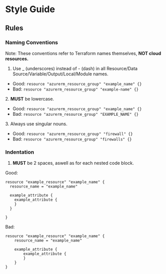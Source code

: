 # Style Guide

## Rules

### Naming Conventions

Note: These conventions refer to Terraform names themselves, **NOT cloud resources.**

1. Use \_ (underscores) instead of - (dash) in all Resource/Data Source/Variable/Output/Local/Module names.

* Good: `resource "azurerm_resource_group" "example_name" {}`
* Bad: `resource "azurerm_resource_group" "example-name" {}`

2\. **MUST** be lowercase.

* Good: `resource "azurerm_resource_group" "example_name" {}`
* Bad: `resource "azurerm_resource_group" "EXAMPLE_NAME" {}`

3\. Always use singular nouns.

* Good: `resource "azurerm_resource_group" "firewall" {}`
* Bad: `resource "azurerm_resource_group" "firewalls" {}`

### Indentation

1. **MUST** be 2 spaces, aswell as for each nested code block.

Good:

```
resource "example_resource" "example_name" {
  resource_name = "example_name"
  
  example_attribute {
    example_attribute {
    }
  }

}
```

Bad:

```
resource "example_resource" "example_name" {
    resource_name = "example_name"
    
    example_attribute {
        example_attribute {
        }
    }
}
```
